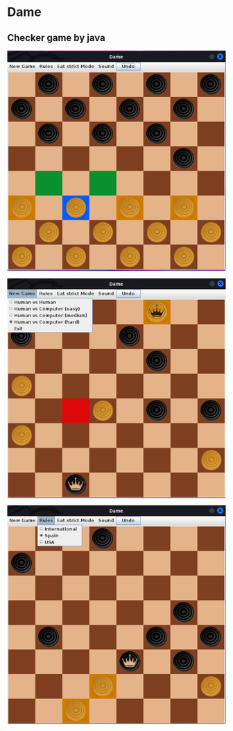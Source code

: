 # Dame
## Checker game by java

<p align="center">
	<img src="preview/Screenshot-1.png"></img>
</p>


<p align="center">
        <img src="preview/Screenshot-2.png"></img>
</p>

<p align="center">
        <img src="preview/Screenshot-3.png"></img>
</p>
